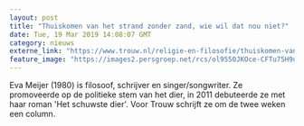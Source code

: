 ```yaml
---
layout: post
title: "Thuiskomen van het strand zonder zand, wie wil dat nou niet?"
date: Tue, 19 Mar 2019 14:08:07 GMT
category: nieuws
externe_link: "https://www.trouw.nl/religie-en-filosofie/thuiskomen-van-het-strand-zonder-zand-wie-wil-dat-nou-niet-~abfdbcb0/"
feature_image: "https://images2.persgroep.net/rcs/ol9550JKOce-CFTu75H9u94Bx8w/diocontent/146791240/_focus/0.56/0.29/_fill/230/230?appId=e9b4e2a1869038ffcaf318a6d1463b0b&quality=0.9&format=jpeg"
---
```


Eva Meijer (1980) is filosoof, schrijver en singer/songwriter. Ze promoveerde op de politieke stem van het dier, in 2011 debuteerde ze met haar roman 'Het schuwste dier'. Voor Trouw schrijft ze om de twee weken een column.
